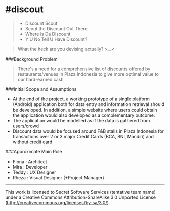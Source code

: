 #discout
=======
> * Discount Scout 
> * Scout the Discount Out There 
> * Where is Da Discount
> * Y U No Tell U Have Discount? 

>What the heck are you devising actually? >__&lt;

###Background Problem

>There's a need for a comprehensive list of discounts offered by restaurants/venues in Plaza Indonesia to give more optimal value to our hard-earned cash

###Initial Scope and Assumptions

* At the end of the project, a working prototype of a single platform (Android) application both for data entry and information retrieval should be developed. In addition, a simple website where users could obtain the application would also developed as a complementary outcome.
* The application would be modelled as if the data is gathered from users/crowd
* Discount data would be focused around F&B stalls in Plaza Indonesia for transactions over 2 or 3 major Credit Cards (BCA, BNI, Mandiri) and without credit card

###Approximate Main Role

* Fiona  : Architect
* Mira	: Developer
* Teddy	: UX Designer
* Rheza	: Visual Designer (+Project Manager)


***
This work is licensed to Secret Software Services (tentative team name) under a Creative Commons Attribution-ShareAlike 3.0 Unported License (http://creativecommons.org/licenses/by-sa/3.0/).